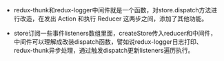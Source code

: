 - redux-thunk和redux-logger中间件就是⼀个函数，对store.dispatch⽅法进⾏改造，在发出 Action 和执⾏ Reducer 这两步之间，添加了其他功能。

- store订阅一些事件listeners数组里面，createStore传入reducer和中间件，中间件可以理解成改装dispatch函数，譬如说redux-logger日志打印、redux-thunk异步处理，通过触发dispatch更新listeners遍历执行。